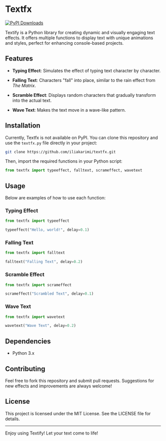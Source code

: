 # Textfx

[![PyPI Downloads](https://static.pepy.tech/badge/textfx)](https://pepy.tech/project/textfx)

Textify is a Python library for creating dynamic and visually engaging text effects. It offers multiple functions to display text with unique animations and styles, perfect for enhancing console-based projects.

## Features

- **Typing Effect**: Simulates the effect of typing text character by character.

- **Falling Text**: Characters "fall" into place, similar to the rain effect from *The Matrix*.

- **Scramble Effect**: Displays random characters that gradually transform into the actual text.

- **Wave Text**: Makes the text move in a wave-like pattern.

## Installation

Currently, Textfx is not available on PyPI. You can clone this repository and use the `textfx.py` file directly in your project:

```bash
git clone https://github.com/iliakarimi/textfx.git
```

Then, import the required functions in your Python script:

```python
from textfx import typeeffect, falltext, scrameffect, wavetext
```

## Usage

Below are examples of how to use each function:

### Typing Effect

```python
from textfx import typeeffect

typeeffect("Hello, world!", delay=0.1)
```

### Falling Text

```python
from textfx import falltext

falltext("Falling Text", delay=0.2)
```

### Scramble Effect

```python
from textfx import scrameffect

scrameffect("Scrambled Text", delay=0.1)
```

### Wave Text

```python
from textfx import wavetext

wavetext("Wave Text", delay=0.2)
```

## Dependencies

- Python 3.x

## Contributing

Feel free to fork this repository and submit pull requests. Suggestions for new effects and improvements are always welcome!

## License

This project is licensed under the MIT License. See the LICENSE file for details.

---

Enjoy using Textify! Let your text come to life!

